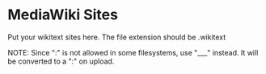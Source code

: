 MediaWiki Sites
===============

Put your wikitext sites here. The file extension should be .wikitext

NOTE: Since ":" is not allowed in some filesystems, use "___" instead. It will be converted to a ":" on upload.